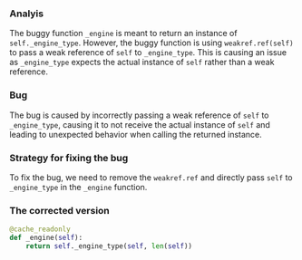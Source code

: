 ### Analyis
The buggy function `_engine` is meant to return an instance of `self._engine_type`. However, the buggy function is using `weakref.ref(self)` to pass a weak reference of `self` to `_engine_type`. This is causing an issue as `_engine_type` expects the actual instance of `self` rather than a weak reference.

### Bug
The bug is caused by incorrectly passing a weak reference of `self` to `_engine_type`, causing it to not receive the actual instance of `self` and leading to unexpected behavior when calling the returned instance.

### Strategy for fixing the bug
To fix the bug, we need to remove the `weakref.ref` and directly pass `self` to `_engine_type` in the `_engine` function.

### The corrected version
```python
@cache_readonly
def _engine(self):
    return self._engine_type(self, len(self))
```